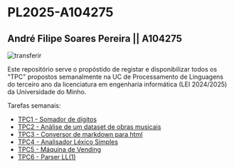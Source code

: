 # PL2025-A104275
## André Filipe Soares Pereira || A104275
![transferir](https://github.com/user-attachments/assets/af5777dd-d160-4f26-a5af-8dcdd1df0b2f)

Este repositório serve o propóstido de registar e disponibilizar todos os "TPC" propostos 
semanalmente na UC de Processamento de Linguagens do terceiro ano da licenciatura em engenharia informática (LEI 2024/2025)
da Universidade do Minho.

Tarefas semanais:
- [TPC1 - Somador de dígitos](https://github.com/AndrePereira123/PL2025-A104275/tree/main/TPC1)
- [TPC2 - Análise de um dataset de obras musicais](https://github.com/AndrePereira123/PL2025-A104275/tree/main/TPC2)
- [TPC3 - Conversor de markdown para html](https://github.com/AndrePereira123/PL2025-A104275/tree/main/TPC3)
- [TPC4 - Analisador Léxico Simples](https://github.com/AndrePereira123/PL2025-A104275/tree/main/TPC4)
- [TPC5 - Máquina de Vending](https://github.com/AndrePereira123/PL2025-A104275/tree/main/TPC5)
- [TPC6 - Parser LL(1)](https://github.com/AndrePereira123/PL2025-A104275/tree/main/TPC6)

